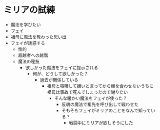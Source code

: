 # ミリアの試練
- 魔法を学びたい
- フェイ
- 祖母に魔法を教わった思い出
- フェイが誘惑する
  - 性的
  - 超越者への越階
  - 魔法の秘技
    - 欲しかった魔法をフェイに提示される
      - 何が、どうして欲しかった？
        - 過去が関係している
          - 祖母と喧嘩して嫌いと言ってから顔を合わせないうちに祖母は事故で死んでしまったので謝りたい
            - そんな暖かい魔法をフェイが使った？
              - 反魂の魔法で祖先を呼び出して戦わせた
              - そもそもフェイがミリアのことをなんで知っている？
                - 戦闘中にミリアが欲しそうにした
